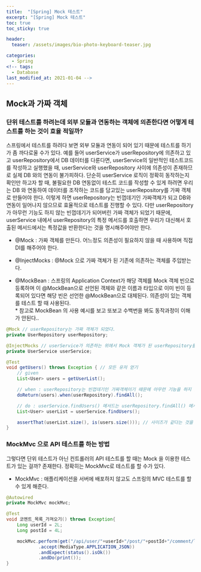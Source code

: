 ```yaml
---
title:  "[Spring] Mock 테스트"
excerpt: "[Spring] Mock 테스트"
toc: true
toc_sticky: true

header:
  teaser: /assets/images/bio-photo-keyboard-teaser.jpg

categories:
  - Spring
<!-- tags:
  - Database 
last_modified_at: 2021-01-04 -->
---
```

## Mock과 가짜 객체

### 단위 테스트를 하려는데 외부 모듈과 연동하는 객체에 의존한다면 어떻게 테스트를 하는 것이 효율 적일까?
스프링에서 테스트를 하려다 보면 외부 모듈과 연동이 되어 있기 때문에 테스트를 하기가 좀 까다로울 수가 있다. 예를 들어 userService가 userRepository에 의존하고 있고 userRepository에서 DB 데이터를 다룬다면, userService의 일반적인 테스트코드를 작성하고 실행했을 때, userService와 userRepository 사이에 의존성이 존재하므로 실제 DB 와의 연동이 불가피하다. 단순히 userService 로직이 정확히 동작하는지 확인만 하고자 할 때, 불필요한 DB 연동없이 테스트 코드를 작성할 수 있게 하려면 우리는 DB 와 연동하여 데이터를 조작하는 코드를 담고있는 userRepository를 가짜 객체로 만들어야 한다. 이렇게 하면 userRepository는 빈껍데기인 가짜객체가 되고 DB와 연동이 일어나지 않으므로 효율적으로 테스트를 진행할 수 있다. 다만 userRepository가 아무런 기능도 하지 않는 빈껍데기가 되어버린 가짜 객체가 되었기 때문에, userService 내에서 userRepository의 특정 메서드를 호출하면 우리가 대신해서 호출된 메서드에서는 특정값을 반환한다는 것을 명시해주어야만 한다. 

- @Mock : 가짜 객체를 만든다. 어느정도 의존성이 필요하지 않을 때 사용하며 직접 DI를 해주어야 한다.
- @InjectMocks : @Mock 으로 가짜 객체가 된 기존에 의존하는 객체를 주입받는다. 

- @MockBean : 스프링의 Application Context가 해당 객체를 Mock 객체 빈으로 등록하며 이 @MockBean으로 선언된 객체와 같은 이름과 타입으로 이미 빈이 등록되어 있다면 해당 빈은 선언한 @MockBean으로 대체된다. 의존성이 있는 객체를 테스트 할 때 사용된다.<br>
\* 참고로 MockBean 의 사용 예시를 보고 또보고 수백번을 봐도 동작과정이 이해가 안된다..

```java
@Mock // userRepository는 가짜 객체가 되었다.
private UserRepository userRepository;

@InjectMocks // userService가 의존하는 위에서 Mock 객체가 된 userRepository를 주입(DI)받는다.
private UserService userService;

@Test
void getUsers() throws Exception { // 모든 유저 얻기
    // given
    List<User> users = getUserList();

    // when : userRepository는 빈껍데기인 가짜객체이기 때문에 아무런 기능을 하지 않는다. 그래서 우리가 특정 메서드 호출에 대한 반환값을 명시해주어야 한다.
    doReturn(users).when(userRepository).findAll(); 

    // do : userService.findUsers() 메서드는 userRepository.findAll() 메서드가 호출된 반환값을 반환한다. 그렇기 때문에 users가 위에서 명시한 것처럼 users 가 반환된다.
    List<User> userList = userService.findUsers();

    assertThat(userList.size(), is(users.size())); // 사이즈가 같다는 것을 확인할 수 있다. 
}
```

### MockMvc 으로 API 테스트를 하는 방법

그렇다면 단위 테스트가 아닌 컨트롤러의 API 테스트를 할 때는 Mock 을 이용한 테스트가 있는 걸까? 존재한다. 정확히는 MockMvc로 테스트를 할 수가 있다. 

- MockMvc : 애플리케이션을 서버에 배포하지 않고도 스프링의 MVC 테스트를 할 수 있게 해준다. 

```java
@Autowired
private MockMvc mockMvc;

@Test
void 코멘트_목록_가져오기() throws Exception{
    Long userId = 2L;
    Long postId = 4L;

    mockMvc.perform(get("/api/user/"+userId+"/post/"+postId+"/comment/list")
            .accept(MediaType.APPLICATION_JSON))
            .andExpect(status().isOk())
            .andDo(print());
}
```




